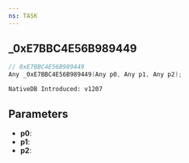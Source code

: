 ```yaml
---
ns: TASK
---
```

## _0xE7BBC4E56B989449

```c
// 0xE7BBC4E56B989449
Any _0xE7BBC4E56B989449(Any p0, Any p1, Any p2);
```

```
NativeDB Introduced: v1207
```

## Parameters
* **p0**:
* **p1**:
* **p2**:
